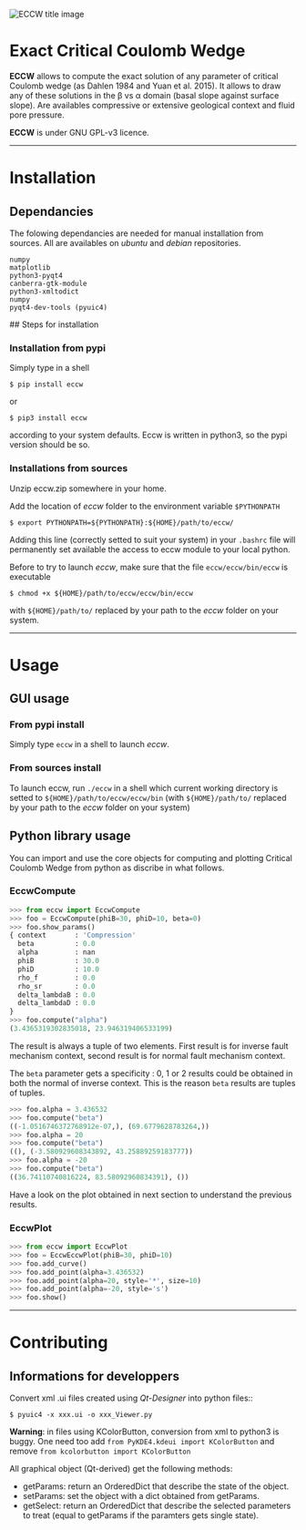 ![ECCW title image](/home/bmary/Programmation/eccw/eccw/images/eccw_title.png  "ECCW")

    
# Exact Critical Coulomb Wedge

**ECCW** allows to compute the exact solution of any parameter of critical Coulomb wedge (as Dahlen 1984 and Yuan et al. 2015). It allows to draw any of these solutions in the β vs α domain (basal slope against surface slope). Are availables compressive or extensive geological context and fluid pore pressure.
  
**ECCW** is under GNU GPL-v3  licence.

------------------------------------

# Installation


## Dependancies

The folowing dependancies are needed for manual installation from sources.
All are availables on *ubuntu* and *debian* repositories.

	numpy
	matplotlib
	python3-pyqt4
	canberra-gtk-module
	python3-xmltodict
	numpy
	pyqt4-dev-tools (pyuic4)

## Steps for installation

### Installation from pypi

Simply type in a shell

	$ pip install eccw

or 

	$ pip3 install eccw

according to your system defaults.
Eccw is written in python3, so the pypi version should be so.

### Installations from sources

Unzip eccw.zip somewhere in your home.

Add the location of *eccw* folder to the environment variable `$PYTHONPATH`

    $ export PYTHONPATH=${PYTHONPATH}:${HOME}/path/to/eccw/

Adding this line (correctly setted to suit your system) in your `.bashrc` file will permanently set  available the access to eccw module to your local python.

Before to try to launch *eccw*, make sure that the file `eccw/eccw/bin/eccw` is executable

    $ chmod +x ${HOME}/path/to/eccw/eccw/bin/eccw

with `${HOME}/path/to/` replaced by your path to the *eccw* folder on your system.



------------------------------------

# Usage

## GUI usage

### From pypi install

Simply type `eccw` in a shell to launch *eccw*.

### From sources install

To launch eccw, run `./eccw` in a shell which current working directory is setted to `${HOME}/path/to/eccw/eccw/bin` (with `${HOME}/path/to/` replaced by your path to the *eccw* folder on your system)


## Python library usage

You can import and use the core objects for computing and plotting Critical Coulomb Wedge from python as discribe in what follows.

### EccwCompute

```python
>>> from eccw import EccwCompute
>>> foo = EccwCompute(phiB=30, phiD=10, beta=0)
>>> foo.show_params()
{ context       : 'Compression'
  beta          : 0.0
  alpha         : nan
  phiB          : 30.0
  phiD          : 10.0
  rho_f         : 0.0
  rho_sr        : 0.0
  delta_lambdaB : 0.0
  delta_lambdaD : 0.0
}
>>> foo.compute("alpha")
(3.4365319302835018, 23.946319406533199)
```

The result is always a tuple of two elements.
First result is for inverse fault mechanism context, second result is for normal fault mechanism context.

The `beta` parameter gets a specificity : 0, 1 or 2 results could be obtained in both the normal of inverse context.
This is the reason `beta` results are tuples of tuples.

```python
>>> foo.alpha = 3.436532
>>> foo.compute("beta") 
((-1.0516746372768912e-07,), (69.6779628783264,))
>>> foo.alpha = 20
>>> foo.compute("beta") 
((), (-3.580929608343892, 43.25889259183777))
>>> foo.alpha = -20
>>> foo.compute("beta") 
((36.74110740816224, 83.58092960834391), ())
```

Have a look on the plot obtained in next section to understand the previous results.

### EccwPlot

```python
>>> from eccw import EccwPlot
>>> foo = EccwEccwPlot(phiB=30, phiD=10)
>>> foo.add_curve()
>>> foo.add_point(alpha=3.436532)
>>> foo.add_point(alpha=20, style='*', size=10)
>>> foo.add_point(alpha=-20, style='s')
>>> foo.show()
```

----------------------------------

# Contributing


## Informations for developpers

Convert xml .ui files created using *Qt-Designer* into python files::
    
    $ pyuic4 -x xxx.ui -o xxx_Viewer.py

**Warning**: in files using KColorButton, conversion from xml to python3 is buggy. One need too add 
``from PyKDE4.kdeui import KColorButton`` 
and remove
``from kcolorbutton import KColorButton``

All graphical object (Qt-derived) get the following methods:

* getParams:   return an OrderedDict that describe the state of the object.
* setParams:   set the object with a dict obtained from getParams.
* getSelect:   return an OrderedDict that describe the selected parameters to treat (equal to getParams if the paramters gets single state).

